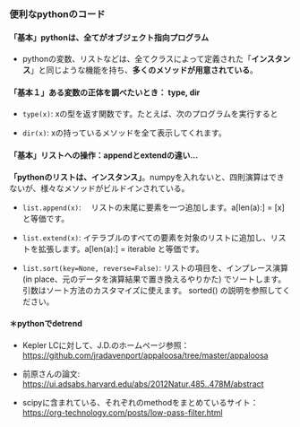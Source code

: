
### 便利なpythonのコード

#### 「基本」pythonは、全てがオブジェクト指向プログラム  
- pythonの変数、リストなどは、全てクラスによって定義された「**インスタンス**」と同じような機能を持ち、**多くのメソッドが用意されている**。


#### 「基本１」ある変数の正体を調べたいとき： type, dir

- `type(x)`: xの型を返す関数です。たとえば、次のプログラムを実行すると  

- `dir(x)`: xの持っているメソッドを全て表示してくれます。


#### 「基本」リストへの操作：appendとextendの違い...
**「pythonのリストは、インスタンス」**。numpyを入れないと、四則演算はできないが、様々なメソッドがビルドインされている。  

- `list.append(x)`: 　リストの末尾に要素を一つ追加します。a[len(a):] = [x] と等価です。

- `list.extend(x)`: イテラブルのすべての要素を対象のリストに追加し、リストを拡張します。a[len(a):] = iterable と等価です。

- `list.sort(key=None, reverse=False)`: リストの項目を、インプレース演算 (in place、元のデータを演算結果で置き換えるやりかた) でソートします。引数はソート方法のカスタマイズに使えます。 sorted() の説明を参照してください。


#### ＊pythonでdetrend
- Kepler LCに対して、J.D.のホームページ参照： https://github.com/jradavenport/appaloosa/tree/master/appaloosa

- 前原さんの論文: https://ui.adsabs.harvard.edu/abs/2012Natur.485..478M/abstract

- scipyに含まれている、それぞれのmethodをまとめているサイト： https://org-technology.com/posts/low-pass-filter.html
